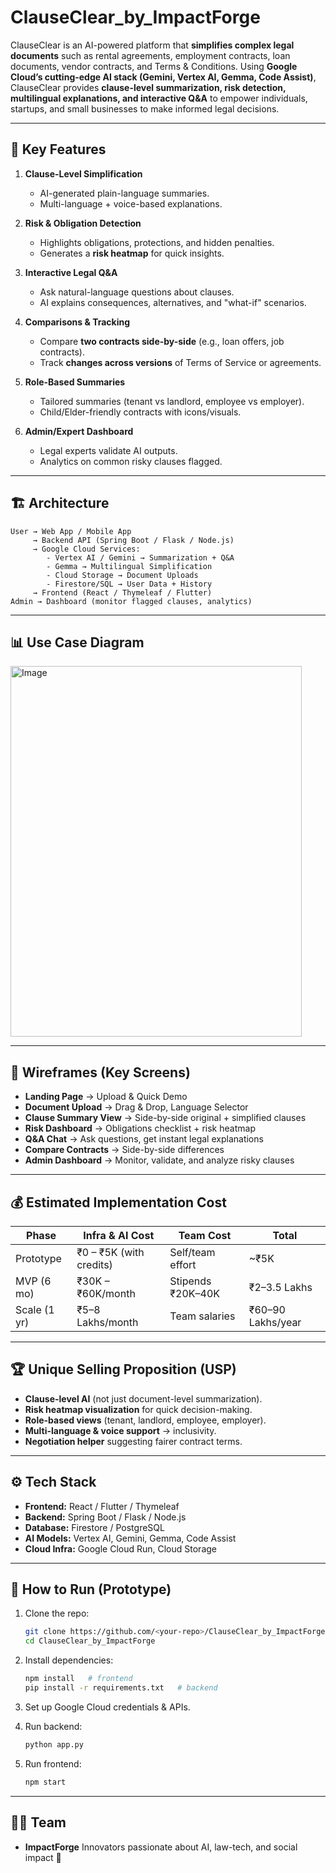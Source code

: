 # ClauseClear\_by\_ImpactForge

ClauseClear is an AI-powered platform that **simplifies complex legal documents** such as rental agreements, employment contracts, loan documents, vendor contracts, and Terms & Conditions.
Using **Google Cloud’s cutting-edge AI stack (Gemini, Vertex AI, Gemma, Code Assist)**, ClauseClear provides **clause-level summarization, risk detection, multilingual explanations, and interactive Q\&A** to empower individuals, startups, and small businesses to make informed legal decisions.

---

## 🚀 Key Features

1. **Clause-Level Simplification**

   * AI-generated plain-language summaries.
   * Multi-language + voice-based explanations.

2. **Risk & Obligation Detection**

   * Highlights obligations, protections, and hidden penalties.
   * Generates a **risk heatmap** for quick insights.

3. **Interactive Legal Q\&A**

   * Ask natural-language questions about clauses.
   * AI explains consequences, alternatives, and "what-if" scenarios.

4. **Comparisons & Tracking**

   * Compare **two contracts side-by-side** (e.g., loan offers, job contracts).
   * Track **changes across versions** of Terms of Service or agreements.

5. **Role-Based Summaries**

   * Tailored summaries (tenant vs landlord, employee vs employer).
   * Child/Elder-friendly contracts with icons/visuals.

6. **Admin/Expert Dashboard**

   * Legal experts validate AI outputs.
   * Analytics on common risky clauses flagged.

---

## 🏗️ Architecture

```
User → Web App / Mobile App
     → Backend API (Spring Boot / Flask / Node.js)
     → Google Cloud Services:
        - Vertex AI / Gemini → Summarization + Q&A
        - Gemma → Multilingual Simplification
        - Cloud Storage → Document Uploads
        - Firestore/SQL → User Data + History
     → Frontend (React / Thymeleaf / Flutter)
Admin → Dashboard (monitor flagged clauses, analytics)
```

---

## 📊 Use Case Diagram

<img width="466" height="593" alt="Image" src="https://github.com/user-attachments/assets/945ed99a-c094-4b18-9f08-b74a394b9df5" />

---

## 📱 Wireframes (Key Screens)

* **Landing Page** → Upload & Quick Demo
* **Document Upload** → Drag & Drop, Language Selector
* **Clause Summary View** → Side-by-side original + simplified clauses
* **Risk Dashboard** → Obligations checklist + risk heatmap
* **Q\&A Chat** → Ask questions, get instant legal explanations
* **Compare Contracts** → Side-by-side differences
* **Admin Dashboard** → Monitor, validate, and analyze risky clauses

---

## 💰 Estimated Implementation Cost

| Phase        | Infra & AI Cost         | Team Cost         | Total             |
| ------------ | ----------------------- | ----------------- | ----------------- |
| Prototype    | ₹0 – ₹5K (with credits) | Self/team effort  | \~₹5K             |
| MVP (6 mo)   | ₹30K – ₹60K/month       | Stipends ₹20K–40K | ₹2–3.5 Lakhs      |
| Scale (1 yr) | ₹5–8 Lakhs/month        | Team salaries     | ₹60–90 Lakhs/year |

---

## 🏆 Unique Selling Proposition (USP)

* **Clause-level AI** (not just document-level summarization).
* **Risk heatmap visualization** for quick decision-making.
* **Role-based views** (tenant, landlord, employee, employer).
* **Multi-language & voice support** → inclusivity.
* **Negotiation helper** suggesting fairer contract terms.

---

## ⚙️ Tech Stack

* **Frontend:** React / Flutter / Thymeleaf
* **Backend:** Spring Boot / Flask / Node.js
* **Database:** Firestore / PostgreSQL
* **AI Models:** Vertex AI, Gemini, Gemma, Code Assist
* **Cloud Infra:** Google Cloud Run, Cloud Storage

---

## 📌 How to Run (Prototype)

1. Clone the repo:

   ```bash
   git clone https://github.com/<your-repo>/ClauseClear_by_ImpactForge.git
   cd ClauseClear_by_ImpactForge
   ```
2. Install dependencies:

   ```bash
   npm install   # frontend  
   pip install -r requirements.txt   # backend  
   ```
3. Set up Google Cloud credentials & APIs.
4. Run backend:

   ```bash
   python app.py
   ```
5. Run frontend:

   ```bash
   npm start
   ```

---

## 👩‍💻 Team

* **ImpactForge**
  Innovators passionate about AI, law-tech, and social impact 🚀
